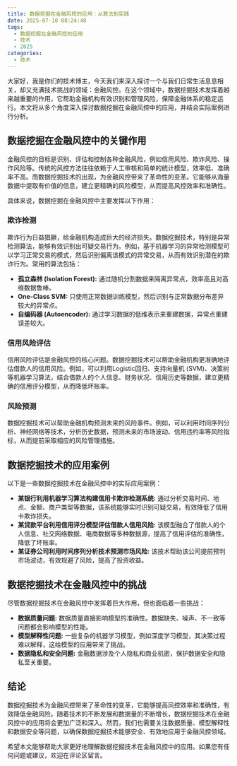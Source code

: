 ```yaml
---
title: 数据挖掘在金融风控的应用：从算法到实践
date: 2025-07-18 08:24:48
tags:
  - 数据挖掘在金融风控的应用
  - 技术
  - 2025
categories:
  - 技术
---
```


大家好，我是你们的技术博主，今天我们来深入探讨一个与我们日常生活息息相关，却又充满技术挑战的领域：金融风控。在这个领域中，数据挖掘技术发挥着越来越重要的作用，它帮助金融机构有效识别和管理风险，保障金融体系的稳定运行。本文将从多个角度深入探讨数据挖掘在金融风控中的应用，并结合实际案例进行分析。


## 数据挖掘在金融风控中的关键作用

金融风控的目标是识别、评估和控制各种金融风险，例如信用风险、欺诈风险、操作风险等。传统的风控方法往往依赖于人工审核和简单的统计模型，效率低、准确率不高。而数据挖掘技术的出现，为金融风控带来了革命性的变革。它能够从海量数据中提取有价值的信息，建立更精确的风险模型，从而提高风控效率和准确性。

具体来说，数据挖掘在金融风控中主要发挥以下作用：

### 欺诈检测

欺诈行为日益猖獗，给金融机构造成巨大的经济损失。数据挖掘技术，特别是异常检测算法，能够有效识别出可疑交易行为。例如，基于机器学习的异常检测模型可以学习正常交易的模式，然后识别偏离该模式的异常交易，从而有效识别潜在的欺诈行为。常用的算法包括：

* **孤立森林 (Isolation Forest):** 通过随机分割数据来隔离异常点，效率高且对高维数据鲁棒。
* **One-Class SVM:**  只使用正常数据训练模型，然后识别与正常数据分布差异较大的异常点。
* **自编码器 (Autoencoder):** 通过学习数据的低维表示来重建数据，异常点重建误差较大。

### 信用风险评估

信用风险评估是金融风控的核心问题。数据挖掘技术可以帮助金融机构更准确地评估借款人的信用风险。例如，可以利用Logistic回归、支持向量机 (SVM)、决策树等机器学习算法，结合借款人的个人信息、财务状况、信用历史等数据，建立更精确的信用评分模型，从而降低坏账率。


### 风险预测

数据挖掘技术可以帮助金融机构预测未来的风险事件。例如，可以利用时间序列分析、神经网络等技术，分析历史数据，预测未来的市场波动、信用违约率等风险指标，从而提前采取相应的风险管理措施。


## 数据挖掘技术的应用案例

以下是一些数据挖掘技术在金融风控中的实际应用案例：

* **某银行利用机器学习算法构建信用卡欺诈检测系统:** 通过分析交易时间、地点、金额、商户类型等数据，该系统能够实时识别可疑交易，有效降低了信用卡欺诈损失。
* **某贷款平台利用信用评分模型评估借款人信用风险:** 该模型融合了借款人的个人信息、社交网络数据、电商数据等多种数据源，提高了信用评估的准确性，降低了坏账率。
* **某证券公司利用时间序列分析技术预测市场风险:** 该技术帮助该公司提前预判市场波动，有效规避了风险，提高了投资收益。


## 数据挖掘技术在金融风控中的挑战

尽管数据挖掘技术在金融风控中发挥着巨大作用，但也面临着一些挑战：

* **数据质量问题:**  数据质量直接影响模型的准确性。数据缺失、噪声、不一致等问题都会影响模型的性能。
* **模型解释性问题:**  一些复杂的机器学习模型，例如深度学习模型，其决策过程难以解释，这给模型的应用带来了挑战。
* **数据隐私和安全问题:**  金融数据涉及个人隐私和商业机密，保护数据安全和隐私至关重要。


## 结论

数据挖掘技术为金融风控带来了革命性的变革，它能够提高风控效率和准确性，有效降低金融风险。随着技术的不断发展和数据量的不断增长，数据挖掘技术在金融风控中的应用将会更加广泛和深入。然而，我们也需要关注数据质量、模型解释性和数据安全等问题，以确保数据挖掘技术能够安全、有效地应用于金融风控领域。


希望本文能够帮助大家更好地理解数据挖掘技术在金融风控中的应用。如果您有任何问题或建议，欢迎在评论区留言。